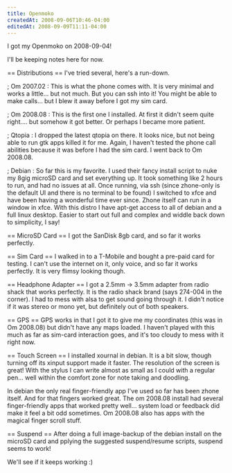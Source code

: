 ```yaml
---
title: Openmoko
createdAt: 2008-09-06T10:46-04:00
editedAt: 2008-09-09T11:11-04:00
---
```


I got my Openmoko on 2008-09-04!

I'll be keeping notes here for now.

== Distributions ==
I've tried several, here's a run-down.

; Om 2007.02 :
This is what the phone comes with. It is very minimal and works a little... but not much. But you can ssh into it! You might be able to make calls... but I blew it away before I got my sim card.

; Om 2008.08 :
This is the first one I installed. At first it didn't seem quite right.... but somehow it got better. Or perhaps I became more patient.

; Qtopia :
I dropped the latest qtopia on there. It looks nice, but not being able to run gtk apps killed it for me. Again, I haven't tested the phone call abilities because it was before I had the sim card. I went back to Om 2008.08.

; Debian :
So far this is my favorite. I used their fancy install script to nuke my 8gig microSD card and set everything up. It took something like 2 hours to run, and had no issues at all. Once running, via ssh (since zhone-only is the default UI and there is no terminal to be found) I switched to xfce and have been having a wonderful time ever since. Zhone itself can run in a window in xfce. With this distro I have apt-get access to all of debian and a full linux desktop. Easier to start out full and complex and widdle back down to simplicity, I say!

== MicroSD Card ==
I got the SanDisk 8gb card, and so far it works perfectly.

== Sim Card ==
I walked in to a T-Mobile and bought a pre-paid card for testing. I can't use the internet on it, only voice, and so far it works perfectly. It is very flimsy looking though.

== Headphone Adapter ==
I got a 2.5mm -> 3.5mm adapter from radio shack that works perfectly. It is the radio shack brand (says 274-004 in the corner). I had to mess with alsa to get sound going through it. I didn't notice if it was stereo or mono yet, but definitely out of both speakers.

== GPS ==
GPS works in that I got it to give me my coordinates (this was in Om 2008.08) but didn't have any maps loaded. I haven't played with this much as far as sim-card interaction goes, and it's too cloudy to mess with it right now.

== Touch Screen ==
I installed xournal in debian. It is a bit slow, though turning off its xinput support made it faster. The resolution of the screen is great! With the stylus I can write almost as small as I could with a regular pen... well within the comfort zone for note taking and doodling.

In debian the only real finger-friendly app I've used so far has been zhone itself. And for that fingers worked great. The om 2008.08 install had several finger-friendly apps that worked pretty well... system load or feedback did make it feel a bit odd sometimes. Om 2008.08 also has apps with the magical finger scroll stuff.

== Suspend ==
After doing a full image-backup of the debian install on the microSD card and pplying the suggested suspend/resume scripts, suspend seems to work!

We'll see if it keeps working :)



